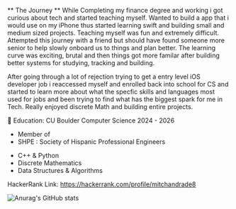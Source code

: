 
** The Journey **
While Completing my finance degree and working i got curious about tech and started teaching myself. Wanted to build a app that i would use on my iPhone thus started learning swift and building small and medium sized projects. Teaching myself was fun and extremely difficult. Attempted this journey with a friend but should have found someone more senior to help slowly onboard us to things and plan better. The learning curve was exciting, brutal and then things got more familar after building better systems for studying, tracking and building.  

After going through a lot of rejection trying to get a entry level iOS developer job i reaccessed myself and enrolled back into school for CS and started to learn more about what the specfic skills and languages most used for jobs and been trying to find what has the biggest spark for me in Tech.  Really enjoyed discrete Math and building entire projects.

 🦬 Education: CU Boulder Computer Science 2024 - 2026
 * Member of
 * SHPE : Society of Hispanic Professional Engineers
 - C++ & Python
 - Discrete Mathematics
 - Data Structures & Algorithms

 




HackerRank Link:
https://hackerrank.com/profile/mitchandrade8

![Anurag's GitHub stats](https://github-readme-stats.vercel.app/api?username=mitchandrade8&show_icons=true&theme=radical)
 

